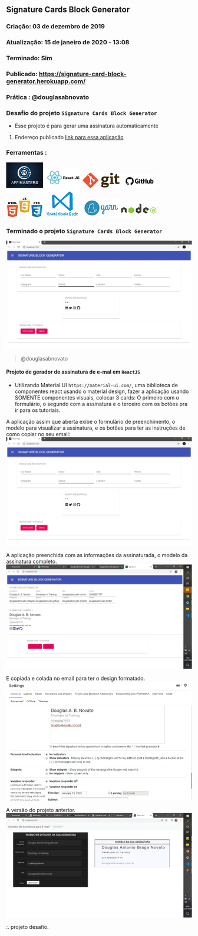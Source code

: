 ## Signature Cards Block Generator

### Criação: 03 de dezembro de 2019
### Atualização: 15 de janeiro de 2020 - 13:08
### Terminado: Sim
### Publicado: https://signature-card-block-generator.herokuapp.com/
### Prática : @douglasabnovato

### Desafio do projeto `Signature Cards Block Generator`
- Esse projeto é para gerar uma assinatura automaticamente
1. Endereço publicado [link para essa aplicação](https://signature-card-block-generator.herokuapp.com/)

### Ferramentas : 

![AppMasters](/images/logo-appmasters.png)
![ReactJS](/images/logo-reactjs.jpg)
![Git](/images/logo-git.png)
![Github](/images/logo-github.png)
![HTML/CSS/Javascript](/images/logo-html-css-js.jpeg)
![VSCode](/images/logo-VSCode.png)
![Yarn](/images/logo-yarn.png)
![Nodejs](/images/logo-nodejs.png)

### Terminado o projeto `Signature Cards Block Generator`
![Signature-Cards](/images/tela-1.jpg)
>@douglasabnovato

#### Projeto de gerador de assinatura de e-mal em `ReactJS` 
- Utilizando Material UI `https://material-ui.com/`, uma biblioteca de componentes react usando o material design, fazer a aplicação usando SOMENTE componentes visuais, colocar 3 cards: O primeiro com o formulário, o segundo com a assinatura e o terceiro com os botões pra ir para os tutoriais.

A aplicação assim que aberta exibe o formulário de preenchimento, o modelo para visualizar a assinatura, e os botões para ter as instruções de como copiar no seu email:
![Sistema](/images/tela-1.jpg)

A aplicação preenchida com as informações da assinaturada, o modelo da assinatura completo.
![Sistema](/images/tela-2.jpg)

E copiada e colada no email para ter o design formatado.
![Sistema](/images/tela-3.jpg)

A versão do projeto anterior.
![Sistema](/images/tela-4.jpg)

:. projeto desafio.